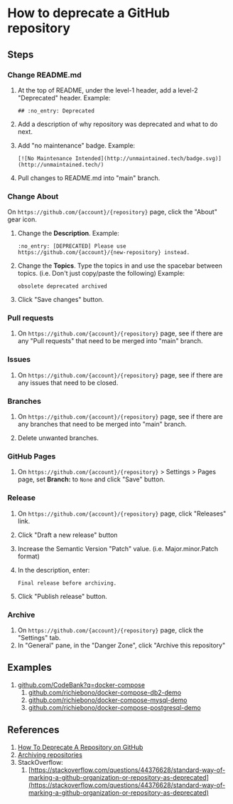 # How to deprecate a GitHub repository

## Steps

### Change README.md

1. At the top of README, under the level-1 header, add a level-2 "Deprecated" header.
   Example:

    ```console
    ## :no_entry: Deprecated
    ```

1. Add a description of why repository was deprecated and what to do next.

1. Add "no maintenance" badge.
   Example:

    ```console
    [![No Maintenance Intended](http://unmaintained.tech/badge.svg)](http://unmaintained.tech/)
    ```

1. Pull changes to README.md into "main" branch.

### Change About

On `https://github.com/{account}/{repository}` page, click the "About" gear icon.

1. Change the **Description**.
   Example:

    ```console
    :no_entry: [DEPRECATED] Please use https://github.com/{account}/{new-repository} instead.
    ```

1. Change the **Topics**.
   Type the topics in and use the spacebar between topics.  (i.e. Don't just copy/paste the following)
   Example:

    ```console
    obsolete deprecated archived
    ```

1. Click "Save changes" button.

### Pull requests

1. On `https://github.com/{account}/{repository}` page, see if there are any "Pull requests" that need to be merged into "main" branch.

### Issues

1. On `https://github.com/{account}/{repository}` page, see if there are any issues that need to be closed.

### Branches

1. On `https://github.com/{account}/{repository}` page, see if there are any branches that need to be merged into "main" branch.

1. Delete unwanted branches.

### GitHub Pages

1. On `https://github.com/{account}/{repository}` > Settings > Pages page,
   set **Branch:**  to `None` and click "Save" button.

### Release

1. On `https://github.com/{account}/{repository}` page, click "Releases" link.
1. Click "Draft a new release" button
1. Increase the Semantic Version "Patch" value. (i.e. Major.minor.Patch format)
1. In the description, enter:

    ```console
    Final release before archiving.
    ```
1. Click "Publish release" button.

### Archive

1. On `https://github.com/{account}/{repository}` page, click the "Settings" tab.
1. In "General" pane, in the "Danger Zone", click "Archive this repository"

## Examples

1. [github.com/CodeBank?q=docker-compose](https://github.com/CodeBank?q=docker-compose)
    1. [github.com/richiebono/docker-compose-db2-demo](https://github.com/richiebono/docker-compose-db2-demo)
    1. [github.com/richiebono/docker-compose-mysql-demo](https://github.com/richiebono/docker-compose-mysql-demo)
    1. [github.com/richiebono/docker-compose-postgresql-demo](https://github.com/richiebono/docker-compose-postgresql-demo)

## References

1. [How To Deprecate A Repository on GitHub](https://medium.com/maintainer-io/how-to-deprecate-a-repository-on-github-8f0ceb9155e)
1. [Archiving repositories](https://github.blog/2017-11-08-archiving-repositories/)
1. StackOverflow:
    1. [https://stackoverflow.com/questions/44376628/standard-way-of-marking-a-github-organization-or-repository-as-deprecated](https://stackoverflow.com/questions/44376628/standard-way-of-marking-a-github-organization-or-repository-as-deprecated)
